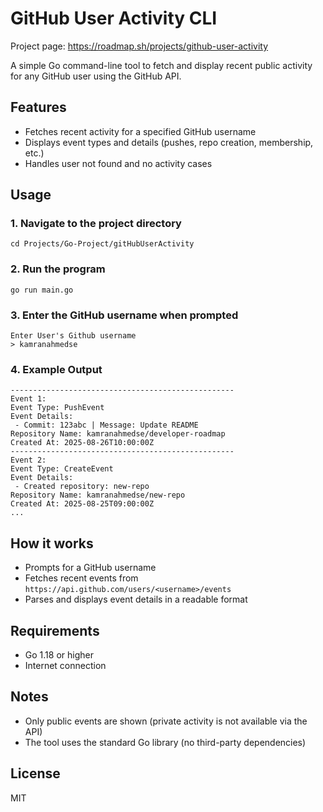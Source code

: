 
# GitHub User Activity CLI

Project page: https://roadmap.sh/projects/github-user-activity

A simple Go command-line tool to fetch and display recent public activity for any GitHub user using the GitHub API.

## Features
- Fetches recent activity for a specified GitHub username
- Displays event types and details (pushes, repo creation, membership, etc.)
- Handles user not found and no activity cases

## Usage

### 1. Navigate to the project directory
```
cd Projects/Go-Project/gitHubUserActivity
```

### 2. Run the program
```
go run main.go
```

### 3. Enter the GitHub username when prompted
```
Enter User's Github username
> kamranahmedse
```

### 4. Example Output
```
--------------------------------------------------
Event 1:
Event Type: PushEvent
Event Details:
 - Commit: 123abc | Message: Update README
Repository Name: kamranahmedse/developer-roadmap
Created At: 2025-08-26T10:00:00Z
--------------------------------------------------
Event 2:
Event Type: CreateEvent
Event Details:
 - Created repository: new-repo
Repository Name: kamranahmedse/new-repo
Created At: 2025-08-25T09:00:00Z
...
```

## How it works
- Prompts for a GitHub username
- Fetches recent events from `https://api.github.com/users/<username>/events`
- Parses and displays event details in a readable format

## Requirements
- Go 1.18 or higher
- Internet connection

## Notes
- Only public events are shown (private activity is not available via the API)
- The tool uses the standard Go library (no third-party dependencies)

## License
MIT
